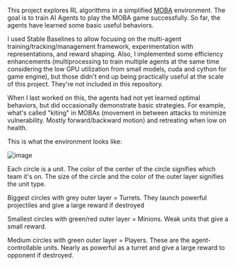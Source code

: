 This project explores RL algorithms in a simplified [MOBA](https://en.wikipedia.org/wiki/Multiplayer_online_battle_arena) environment. The goal is to train AI Agents to play the MOBA game successfully. So far, the agents have learned some basic useful behaviors.

I used Stable Baselines to allow focusing on the multi-agent training/tracking/management framework, experimentation with representations, and reward shaping. Also, I implemented some efficiency enhancements (multiprocessing to train multiple agents at the same time considering the low GPU utilization from small models, cuda and cython for game engine), but those didn't end up being practically useful at the scale of this project. They're not included in this repository.

When I last worked on this, the agents had not yet learned optimal behaviors, but did occasionally demonstrate basic strategies. For example, what's called "kiting" in MOBAs (movement in between attacks to minimize vulnerability. Mostly forward/backward motion) and retreating when low on health.

This is what the environment looks like:

![image](https://github.com/user-attachments/assets/5d017e43-681d-40bc-a05c-e71e428c1d44)

Each circle is a unit. The color of the center of the circle signifies which team it's on. The size of the circle and the color of the outer layer signifies the unit type.

Biggest circles with grey outer layer = Turrets. They launch powerful projectiles and give a large reward if destroyed

Smallest circles with green/red outer layer = Minions. Weak units that give a small reward.

Medium circles with green outer layer = Players. These are the agent-controllable units. Nearly as powerful as a turret and give a large reward to opponent if destroyed.
